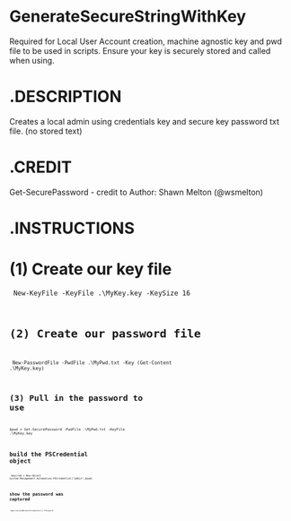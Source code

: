 # GenerateSecureStringWithKey
Required for Local User Account creation, machine agnostic key and pwd file to be used in scripts.  Ensure your key is securely stored and called when using.

# .DESCRIPTION 

Creates a local admin using credentials key and secure key password txt file. (no stored text)

# .CREDIT 

Get-SecurePassword - credit to Author: Shawn Melton (@wsmelton)

# .INSTRUCTIONS
# (1) Create our key file
<code> New-KeyFile -KeyFile .\MyKey.key -KeySize 16 <code>
# (2) Create our password file
<code> New-PasswordFile -PwdFile .\MyPwd.txt -Key (Get-Content .\MyKey.key) <code>
# (3) Pull in the password to use
<code>$pwd = Get-SecurePassword -PwdFile .\MyPwd.txt -KeyFile .\MyKey.key <code>
 
# build the PSCredential object
<code> $mycred = New-Object System.Management.Automation.PSCredential("admin",$pwd) <code>
 
# show the password was captured
<code> $mycred.GetNetworkCredential().Password <code>
